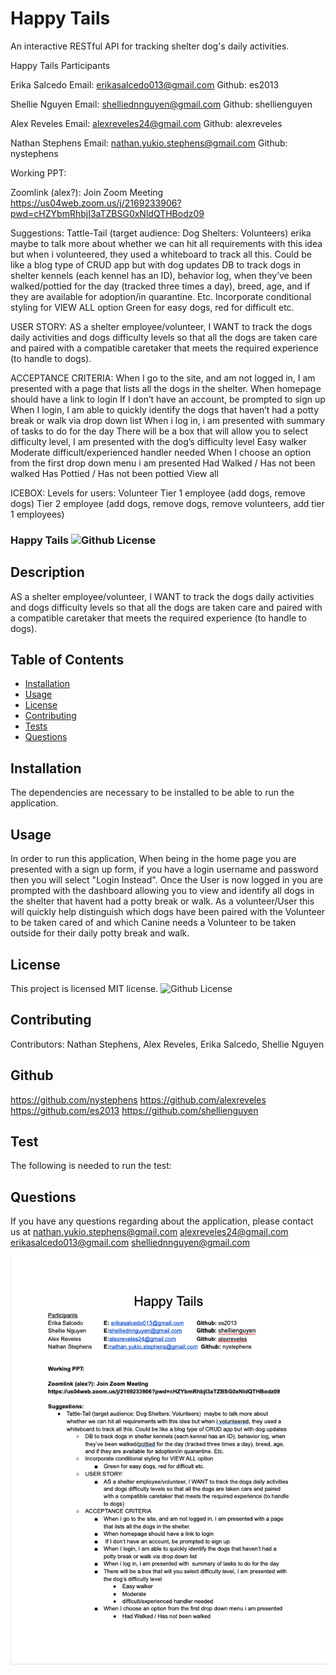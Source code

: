 # Happy Tails
An interactive RESTful API for tracking shelter dog's daily activities.

Happy Tails Participants

Erika Salcedo 		Email: erikasalcedo013@gmail.com 	  Github: es2013

Shellie Nguyen	  Email: shelliednnguyen@gmail.com	  Github: shellienguyen

Alex Reveles		 Email: alexreveles24@gmail.com 		Github: alexreveles

Nathan Stephens 	 Email: nathan.yukio.stephens@gmail.com   Github: nystephens


Working PPT:

Zoomlink (alex?): Join Zoom Meeting
https://us04web.zoom.us/j/2169233906?pwd=cHZYbmRhbjI3aTZBSG0xNldQTHBodz09

Suggestions: 
Tattle-Tail (target audience: Dog Shelters: Volunteers) erika maybe to talk more about whether we can hit all requirements with this idea but when i volunteered, they used a whiteboard to track all this. Could be like a blog type of CRUD app but with dog updates
DB to track dogs in shelter kennels (each kennel has an ID), behavior log, when they’ve been walked/pottied for the day (tracked three times a day), breed, age, and if they are available for adoption/in quarantine. Etc.
Incorporate conditional styling for VIEW ALL option 
Green for easy dogs, red for difficult etc.

USER STORY:
AS a shelter employee/volunteer, I WANT to track the dogs daily activities and dogs difficulty levels so that all the dogs are taken care and paired with a compatible caretaker that meets the required experience (to handle to dogs).

ACCEPTANCE CRITERIA:
When I go to the site, and am not logged in, I am presented with a page that lists all the dogs in the shelter. 
When homepage should have a link to login 
 If I don’t have an account, be prompted to sign up
When I login, I am able to quickly identify the dogs that haven’t had a potty break or walk via drop down list
When i log in, i am presented with  summary of tasks to do for the day
There will be a box that will allow you to select difficulty level, I am presented with the dog’s difficulty level
Easy walker
Moderate
difficult/experienced handler needed
When I choose an option from the first drop down menu i am presented 
Had Walked / Has not been walked
Has Pottied / Has not been pottied
View all

ICEBOX:
Levels for users: 
Volunteer
Tier 1 employee (add dogs, remove dogs)
Tier 2 employee (add dogs, remove dogs, remove volunteers, add tier 1 employees)



  ### Happy Tails ![Github License](https://img.shields.io/badge/license-MIT-red.svg)
  
  ## Description
  AS a shelter employee/volunteer, I WANT to track the dogs daily activities and dogs difficulty levels so that all the dogs are taken care and paired with a compatible caretaker that meets the required experience (to handle to dogs).
  ##  Table of Contents
  * [Installation](#installation)
  * [Usage](#usage)
  * [License](#License)
  * [Contributing](#contributing)
  * [Tests](#Tests)
  * [Questions](#questions)
  ## Installation
  The dependencies are necessary to be installed to be able to run the application.
  ## Usage
  In order to run this application, When being in the home page you are presented with a sign up form, if you have a login username and password then you will select "Login Instead". Once the User is now logged in you are prompted with the dashboard allowing you to view and identify all dogs in the shelter that havent had a potty break or walk. As a volunteer/User this will quickly help distinguish which dogs have been paired with the Volunteer to be taken cared of and which Canine needs a Volunteer to be taken outside for their daily potty break and walk.  
  
  ## License
  This project is  licensed MIT license.
  ![Github License](https://img.shields.io/badge/license-MIT-red.svg)

  ## Contributing
  Contributors: 
    Nathan Stephens,
    Alex Reveles,
    Erika Salcedo,
    Shellie Nguyen
    
  ## Github
  https://github.com/nystephens
  https://github.com/alexreveles
  https://github.com/es2013
  https://github.com/shellienguyen

  ## Test
  The following is needed to run the test: 
  ## Questions
  If you have any questions regarding about the application, please contact us at 
  nathan.yukio.stephens@gmail.com
  alexreveles24@gmail.com
  erikasalcedo013@gmail.com
  shelliednnguyen@gmail.com
  
  ![](./images/pic_1.png)

